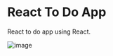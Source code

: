 # React To Do App

React to do app using React.

![image](https://user-images.githubusercontent.com/54223082/120942141-3d282a00-c6fd-11eb-87f1-ee83444922cf.png)
